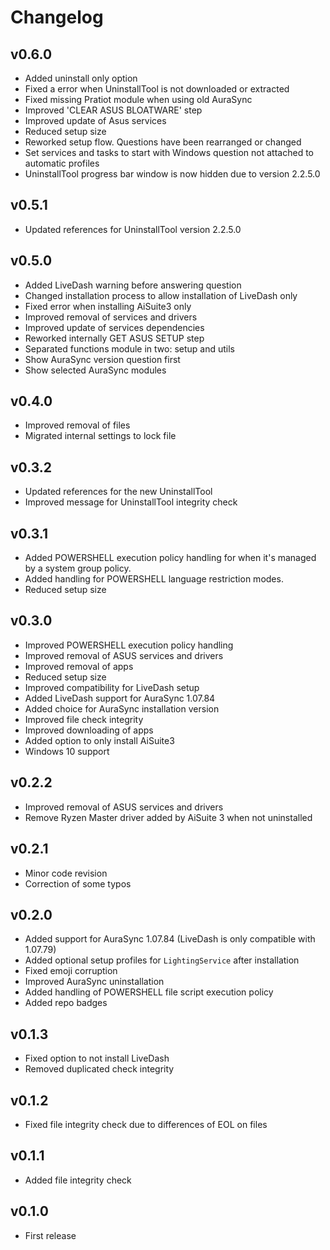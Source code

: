 # Changelog

## v0.6.0

- Added uninstall only option
- Fixed a error when UninstallTool is not downloaded or extracted
- Fixed missing Pratiot module when using old AuraSync
- Improved 'CLEAR ASUS BLOATWARE' step
- Improved update of Asus services
- Reduced setup size
- Reworked setup flow. Questions have been rearranged or changed
- Set services and tasks to start with Windows question not attached to automatic profiles
- UninstallTool progress bar window is now hidden due to version 2.2.5.0

## v0.5.1

- Updated references for UninstallTool version 2.2.5.0

## v0.5.0

- Added LiveDash warning before answering question
- Changed installation process to allow installation of LiveDash only
- Fixed error when installing AiSuite3 only
- Improved removal of services and drivers
- Improved update of services dependencies
- Reworked internally GET ASUS SETUP step
- Separated functions module in two: setup and utils
- Show AuraSync version question first
- Show selected AuraSync modules

## v0.4.0

- Improved removal of files
- Migrated internal settings to lock file

## v0.3.2

- Updated references for the new UninstallTool
- Improved message for UninstallTool integrity check

## v0.3.1

- Added POWERSHELL execution policy handling for when it's managed by a system group policy.
- Added handling for POWERSHELL language restriction modes.
- Reduced setup size

## v0.3.0

- Improved POWERSHELL execution policy handling
- Improved removal of ASUS services and drivers
- Improved removal of apps
- Reduced setup size
- Improved compatibility for LiveDash setup
- Added LiveDash support for AuraSync 1.07.84
- Added choice for AuraSync installation version
- Improved file check integrity
- Improved downloading of apps
- Added option to only install AiSuite3
- Windows 10 support

## v0.2.2

- Improved removal of ASUS services and drivers
- Remove Ryzen Master driver added by AiSuite 3 when not uninstalled

## v0.2.1

- Minor code revision
- Correction of some typos

## v0.2.0

- Added support for AuraSync 1.07.84 (LiveDash is only compatible with 1.07.79)
- Added optional setup profiles for `LightingService` after installation
- Fixed emoji corruption
- Improved AuraSync uninstallation
- Added handling of POWERSHELL file script execution policy
- Added repo badges

## v0.1.3

- Fixed option to not install LiveDash
- Removed duplicated check integrity

## v0.1.2

- Fixed file integrity check due to differences of EOL on files

## v0.1.1

- Added file integrity check

## v0.1.0

- First release

